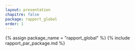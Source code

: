 ```yaml
---
layout: presentation
chapitre: false
package: rapport_global
order: 1
---
```


{% assign package_name = "rapport_global" %}
{% include rapport_par_package.md %}